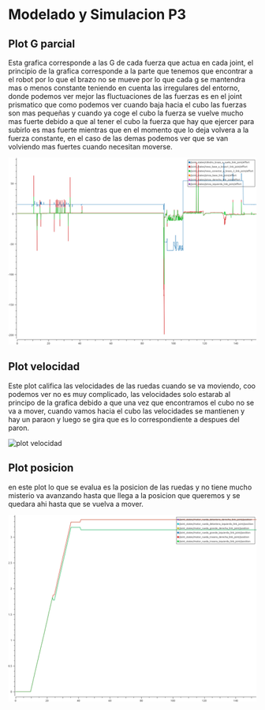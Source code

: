 # Modelado y Simulacion P3


## Plot G parcial

Esta grafica corresponde a las G de cada fuerza que actua en cada joint, el principio de la grafica corresponde a la parte que tenemos que encontrar a el robot por lo que el brazo no se mueve por lo que cada g se mantendra mas o menos constante teniendo en cuenta las irregulares del entorno, donde podemos ver mejor las fluctuaciones de las fuerzas es en el joint prismatico que como podemos ver cuando baja hacia el cubo las fuerzas son mas pequeñas y cuando ya coge el cubo la fuerza se vuelve mucho mas fuerte debido a que al tener el cubo la fuerza que hay que ejercer para subirlo es mas fuerte mientras que en el momento que lo deja volvera a la fuerza constante, en el caso de las demas podemos ver que se van volviendo mas fuertes cuando necesitan moverse.

![plot g](PLOT_G.png)

## Plot velocidad 

Este plot califica las velocidades de las ruedas cuando se va moviendo, coo podemos ver no es muy complicado, las velocidades solo estarab al principo de la grafica debido a que una vez que encontramos el cubo no se va a mover, cuando vamos hacia el cubo las velocidades se mantienen y hay un paraon y luego se gira que es lo correspondiente a despues del paron.

![plot velocidad](PLOT_VELOCIDAD.png)

## Plot posicion 

en este plot lo que se evalua es la posicion de las ruedas y no tiene mucho misterio va avanzando hasta que llega a la posicion que queremos y se quedara ahi hasta que se vuelva a mover.

![plot posicion](PLOT_POSICION.png)


